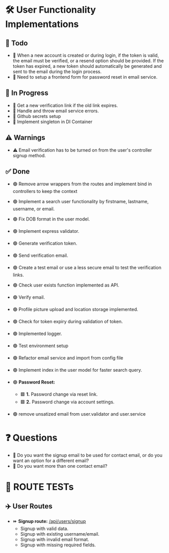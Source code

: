 # 🛠️ User Functionality Implementations

## 📝 Todo

-   🔴 When a new account is created or during login, if the token is valid, the email must be verified, or a resend option should be provided. If the token has expired, a new token should automatically be generated and sent to the email during the login process.
-   🔴 Need to setup a frontend form for password reset in email service.

## 🔄 In Progress

-   🔵 Get a new verification link if the old link expires.
-   🔵 Handle and throw email service errors.
-   🔵 Github secrets setup
-   🔵 Implement singleton in DI Container

## ⚠️ Warnings

-   ⚠️ Email verification has to be turned on from the user's controller signup method.

## ✅ Done

-   🟢 Remove arrow wrappers from the routes and implement bind in controllers to keep the context
-   🟢 Implement a search user functionality by firstname, lastname, username, or email.
-   🟢 Fix DOB format in the user model.
-   🟢 Implement express validator.
-   🟢 Generate verification token.
-   🟢 Send verification email.
-   🟢 Create a test email or use a less secure email to test the verification links.
-   🟢 Check user exists function implemented as API.
-   🟢 Verify email.
-   🟢 Profile picture upload and location storage implemented.
-   🟢 Check for token expiry during validation of token.
-   🟢 Implemented logger.
-   🟢 Test environment setup
-   🟢 Refactor email service and import from config file
-   🟢 Implement index in the user model for faster search query.
-   🟢 **Password Reset:**

    -   🟩 **1.** Password change via reset link.
    -   🟩 **2.** Password change via account settings.

-   🟢 remove unsatized email from user.validator and user.service

# ❓ Questions

-   🔴 Do you want the signup email to be used for contact email, or do you want an option for a different email?
-   🔴 Do you want more than one contact email?

# 🧪 ROUTE TESTs

## ✈️ User Routes

-   ⏩ **Signup route:** <u>/api/users/signup</u>
    -   Signup with valid data.
    -   Signup with existing username/email.
    -   Signup with invalid email format.
    -   Signup with missing required fields.
